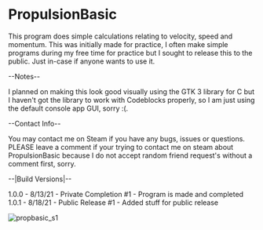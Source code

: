 # PropulsionBasic
This program does simple calculations relating to velocity, speed and momentum. This was initially made for practice, I often make simple programs during my free time for practice but I sought to release this to the public. Just in-case if anyone wants to use it.

--Notes--

I planned on making this look good visually using the GTK 3 library for C but
I haven't got the library to work with Codeblocks properly, so I am just using
the default console app GUI, sorry :(.

--Contact Info--

You may contact me on Steam if you have any bugs, issues or questions. PLEASE
leave a comment if your trying to contact me on steam about PropulsionBasic because
I do not accept random friend request's without a comment first, sorry.

--|Build Versions|--

1.0.0 - 8/13/21 - Private Completion #1 - Program is made and completed
1.0.1 - 8/18/21 - Public Release #1 - Added stuff for public release

![propbasic_s1](https://user-images.githubusercontent.com/45215785/129899746-b5f6c19f-f61c-49c5-a514-e5e6e7d73fa9.PNG)
